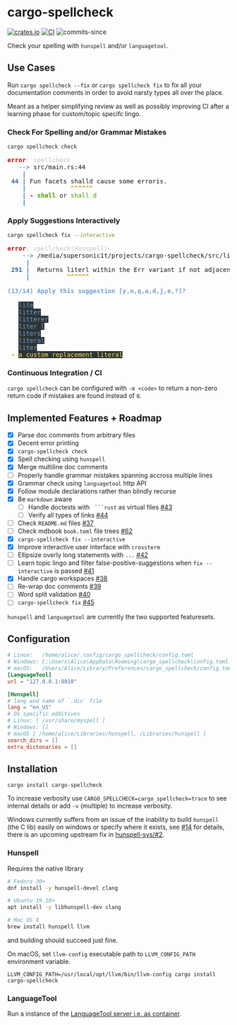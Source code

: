 # cargo-spellcheck

[![crates.io](https://img.shields.io/crates/v/cargo_spellcheck.svg)](https://crates.io/crates/cargo-spellcheck)
[![CI](https://ci.spearow.io/api/v1/teams/main/pipelines/cargo-spellcheck/jobs/master-validate/badge)](https://ci.spearow.io/teams/main/pipelines/cargo-spellcheck/jobs/master-validate)
![commits-since](https://img.shields.io/github/commits-since/drahnr/cargo-spellcheck/latest.svg)

Check your spelling with `hunspell` and/or `languagetool`.

## Use Cases

Run `cargo spellcheck --fix` or `cargo spellcheck fix` to fix all your documentation comments
in order to avoid narsty types all over the place.

Meant as a helper simplifying review as well as possibly improving CI
after a learning phase for custom/topic specifc lingo.

### Check For Spelling and/or Grammar Mistakes

```zsh
cargo spellcheck check
```

<pre><font color="#CC0000"><b>error</b></font><font color="#D3D7CF"><b>: spellcheck</b></font>
<font color="#3465A4">   --&gt;</font> src/main.rs:44
<font color="#3465A4"><b>    |</b></font>
<font color="#3465A4"><b> 44 |</b></font> Fun facets shalld cause some erroris.
<font color="#3465A4"><b>    |</b></font><font color="#C4A000"><b>            ^^^^^^</b></font>
<font color="#3465A4"><b>    |</b></font><font color="#CC0000"><b> - </b></font><font color="#4E9A06"><b>shall</b></font> or <font color="#4E9A06">shall d</font>
<font color="#3465A4"><b>    |</b></font>
</pre>

### Apply Suggestions Interactively

```zsh
cargo spellcheck fix --interactive
```

<pre><font color="#CC0000"><b>error</b></font><font color="#D3D7CF"><b>: spellcheck(Hunspell)</b></font>
<font color="#3465A4">    --&gt;</font> /media/supersonic1t/projects/cargo-spellcheck/src/literalset.rs:291
<font color="#3465A4"><b>     |</b></font>
<font color="#3465A4"><b> 291 |</b></font>  Returns literl within the Err variant if not adjacent
<font color="#3465A4"><b>     |</b></font><font color="#C4A000"><b>          ^^^^^^</b></font>

<font color="#729FCF"><b>(13/14) Apply this suggestion [y,n,q,a,d,j,e,?]?</b></font>

   <span style="background-color:#2E3436"><font color="#729FCF">lite</font></span>
   <span style="background-color:#2E3436"><font color="#729FCF">litter</font></span>
   <span style="background-color:#2E3436"><font color="#729FCF">litterer</font></span>
   <span style="background-color:#2E3436"><font color="#729FCF">liter l</font></span>
   <span style="background-color:#2E3436"><font color="#729FCF">liters</font></span>
   <span style="background-color:#2E3436"><font color="#729FCF">literal</font></span>
   <span style="background-color:#2E3436"><font color="#729FCF">liter</font></span>
 <font color="#8AE234"><b>»</b></font> <span style="background-color:#2E3436"><font color="#FCE94F">a custom replacement literal</font></span>
</pre>

### Continuous Integration / CI

`cargo spellcheck` can be configured with `-m <code>` to return a non-zero return code if
mistakes are found instead of `0`.

## Implemented Features + Roadmap

* [x] Parse doc comments from arbitrary files
* [x] Decent error printing
* [x] `cargo-spellcheck check`
* [x] Spell checking using `hunspell`
* [x] Merge multiline doc comments
* [ ] Properly handle grammar mistakes spanning accross multiple lines
* [x] Grammar check using `languagetool` http API
* [x] Follow module declarations rather than blindly recurse
* [x] Be `markdown` aware
  * [ ] Handle doctests with ` ```rust` as virtual files [#43](https://github.com/drahnr/cargo-spellcheck/issues/43)
  * [ ] Verify all types of links [#44](https://github.com/drahnr/cargo-spellcheck/issues/44)
* [ ] Check `README.md` files [#37](https://github.com/drahnr/cargo-spellcheck/issues/37)
* [ ] Check mdbook `book.toml` file trees [#62](https://github.com/drahnr/cargo-spellcheck/issues/62)
* [x] `cargo-spellcheck fix --interactive`
* [x] Improve interactive user interface with `crossterm`
* [ ] Ellipsize overly long statements with `...` [#42](https://github.com/drahnr/cargo-spellcheck/issues/42)
* [ ] Learn topic lingo and filter false-positive-suggestions when `fix --interactive` is passed [#41](https://github.com/drahnr/cargo-spellcheck/issues/41)
* [x] Handle cargo workspaces [#38](https://github.com/drahnr/cargo-spellcheck/issues/38)
* [ ] Re-wrap doc comments [#39](https://github.com/drahnr/cargo-spellcheck/issues/39)
* [ ] Word split validation [#40](https://github.com/drahnr/cargo-spellcheck/issues/40)
* [ ] `cargo-spellcheck fix` [#45](https://github.com/drahnr/cargo-spellcheck/issues/45)

`hunspell` and `languagetool` are currently the two supported featuresets.

## Configuration

```toml
# Linux:   /home/alice/.config/cargo_spellcheck/config.toml
# Windows: C:\Users\Alice\AppData\Roaming\cargo_spellcheck\config.toml
# macOS:   /Users/Alice/Library/Preferences/cargo_spellcheck/config.toml
[LanguageTool]
url = "127.0.0.1:8010"

[Hunspell]
# lang and name of `.dic` file
lang = "en_US"
# OS specific additives
# Linux: [ /usr/share/myspell ]
# Windows: []
# macOS [ /home/alice/Libraries/hunspell, /Libraries/hunspell ]
search_dirs = []
extra_dictonaries = []
```

## Installation

`cargo install cargo-spellcheck`

To increase verbosity use `CARGO_SPELLCHECK=cargo_spellcheck=trace` to see internal details or
add `-v` (multiple) to increase verbosity.

Windows currently suffers from an issue of the inability to build `hunspell` (the C lib) easily on windows or specify where it exists, see [#14](https://github.com/drahnr/cargo-spellcheck/issues/14) for details, there is an upcoming upstream fix in [hunspell-sys/#2](https://github.com/euclio/hunspell-sys/pull/2).

### Hunspell

Requires the native library

```sh
# Fedora 30+
dnf install -y hunspell-devel clang

# Ubuntu 19.10+
apt install -y libhunspell-dev clang

# Mac OS X
brew install hunspell llvm
```

and building should succeed just fine.

On macOS, set `llvm-config` executable path to `LLVM_CONFIG_PATH` environment variable.

```
LLVM_CONFIG_PATH=/usr/local/opt/llvm/bin/llvm-config cargo install cargo-spellcheck
```

### LanguageTool

Run a instance of the [LanguageTool server i.e. as container](https://hub.docker.com/r/erikvl87/languagetool).
